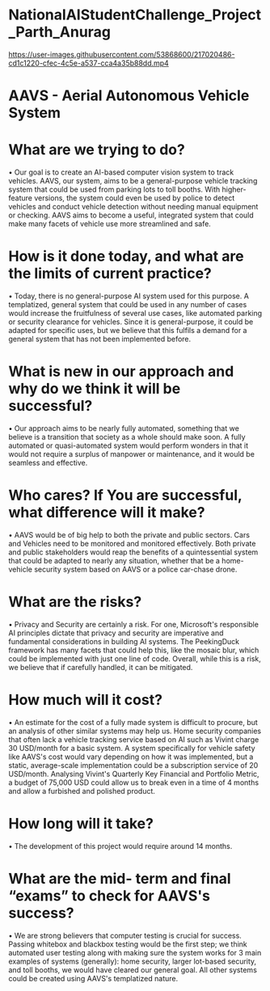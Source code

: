 # NationalAIStudentChallenge_Project_Parth_Anurag




https://user-images.githubusercontent.com/53868600/217020486-cd1c1220-cfec-4c5e-a537-cca4a35b88dd.mp4



AAVS - Aerial Autonomous Vehicle System
====================================================================

What are we trying to do?
============================

•	Our goal is to create an AI-based computer vision system to track vehicles. AAVS, our system, aims to be a general-purpose vehicle tracking system that could be used from parking lots to toll booths. With higher-feature versions, the system could even be used by police to detect vehicles and conduct vehicle detection without needing manual equipment or checking. AAVS aims to become a useful, integrated system that could make many facets of vehicle use more streamlined and safe.

How is it done today, and what are the limits of current practice?
====================================================================

•	Today, there is no general-purpose AI system used for this purpose. A templatized, general system that could be used in any number of cases would increase the fruitfulness of several use cases, like automated parking or security clearance for vehicles. Since it is general-purpose, it could be adapted for specific uses, but we believe that this fulfils a demand for a general system that has not been implemented before.

What is new in our approach and why do we think it will be successful?
=========================================================================
•	Our approach aims to be nearly fully automated, something that we believe is a transition that society as a whole should make soon. A fully automated or quasi-automated system would perform wonders in that it would not require a surplus of manpower or maintenance, and it would be seamless and effective.

Who cares? If You are successful, what difference will it make?
====================================================================
•	AAVS would be of big help to both the private and public sectors. Cars and Vehicles need to be monitored and monitored effectively. Both private and public stakeholders would reap the benefits of a quintessential system that could be adapted to nearly any situation, whether that be a home-vehicle security system based on AAVS or a police car-chase drone. 

What are the risks?
====================================================================
•	Privacy and Security are certainly a risk. For one, Microsoft's responsible AI principles dictate that privacy and security are imperative and fundamental considerations in building AI systems. The PeekingDuck framework has many facets that could help this, like the mosaic blur, which could be implemented with just one line of code. Overall, while this is a risk, we believe that if carefully handled, it can be mitigated.

How much will it cost?
====================================================================
•	An estimate for the cost of a fully made system is difficult to procure, but an analysis of other similar systems may help us. Home security companies that often lack a vehicle tracking service based on AI such as Vivint charge 30 USD/month for a basic system. A system specifically for vehicle safety like AAVS's cost would vary depending on how it was implemented, but a static, average-scale implementation could be a subscription service of 20 USD/month. Analysing Vivint's Quarterly Key Financial and Portfolio Metric, a budget of 75,000 USD could allow us to break even in a time of 4 months and allow a furbished and polished product.

How long will it take?
====================================================================
•	The development of this project would require around 14 months.

What are the mid- term and final “exams” to check for AAVS's success?
=======================================================================
•	We are strong believers that computer testing is crucial for success. Passing whitebox and blackbox testing would be the first step; we think automated user testing along with making sure the system works for 3 main examples of systems (generally): home security, larger lot-based security, and toll booths, we would have cleared our general goal. All other systems could be created using AAVS's templatized nature.
